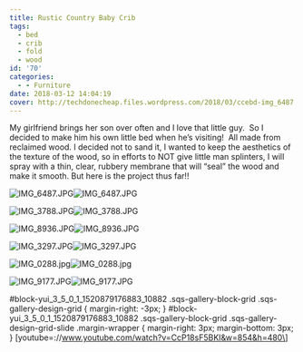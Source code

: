 ```yaml
---
title: Rustic Country Baby Crib
tags:
  - bed
  - crib
  - fold
  - wood
id: '70'
categories:
  - - Furniture
date: 2018-03-12 14:04:19
cover: http://techdonecheap.files.wordpress.com/2018/03/ccebd-img_6487.jpg
---
```


My girlfriend brings her son over often and I love that little guy.  So I decided to make him his own little bed when he’s visiting!  All made from reclaimed wood. I decided not to sand it, I wanted to keep the aesthetics of the texture of the wood, so in efforts to NOT give little man splinters, I will spray with a thin, clear, rubbery membrane that will “seal” the wood and make it smooth. But here is the project thus far!!

 ![IMG_6487.JPG](http://techdonecheap.files.wordpress.com/2018/03/ccebd-img_6487.jpg)![IMG_6487.JPG](http://techdonecheap.files.wordpress.com/2018/03/ccebd-img_6487.jpg) 

 ![IMG_3788.JPG](http://techdonecheap.files.wordpress.com/2018/03/92a51-img_3788.jpg)![IMG_3788.JPG](http://techdonecheap.files.wordpress.com/2018/03/92a51-img_3788.jpg) 

 ![IMG_8936.JPG](http://techdonecheap.files.wordpress.com/2018/03/ed330-img_8936.jpg)![IMG_8936.JPG](http://techdonecheap.files.wordpress.com/2018/03/ed330-img_8936.jpg) 

 ![IMG_3297.JPG](http://techdonecheap.files.wordpress.com/2018/03/a803f-img_3297.jpg)![IMG_3297.JPG](http://techdonecheap.files.wordpress.com/2018/03/a803f-img_3297.jpg) 

 ![IMG_0288.jpg](http://techdonecheap.files.wordpress.com/2018/03/74b15-img_0288.jpg)![IMG_0288.jpg](http://techdonecheap.files.wordpress.com/2018/03/74b15-img_0288.jpg) 

 ![IMG_9177.JPG](http://techdonecheap.files.wordpress.com/2018/03/da7b6-img_9177.jpg)![IMG_9177.JPG](http://techdonecheap.files.wordpress.com/2018/03/da7b6-img_9177.jpg) 

#block-yui\_3\_5\_0\_1\_1520879176883\_10882 .sqs-gallery-block-grid .sqs-gallery-design-grid { margin-right: -3px; } #block-yui\_3\_5\_0\_1\_1520879176883\_10882 .sqs-gallery-block-grid .sqs-gallery-design-grid-slide .margin-wrapper { margin-right: 3px; margin-bottom: 3px; } \[youtube=://www.youtube.com/watch?v=CcP18sF5BKI&w=854&h=480\]